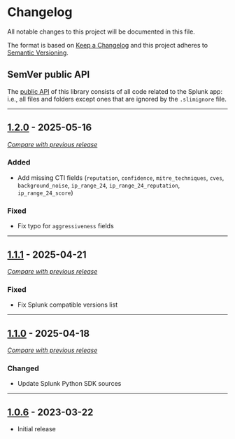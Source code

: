 # Changelog

All notable changes to this project will be documented in this file.

The format is based on [Keep a Changelog](https://keepachangelog.com/en/) and this project adheres
to [Semantic Versioning](https://semver.org/spec/v2.0.0.html).

## SemVer public API

The [public API](https://semver.org/spec/v2.0.0.html#spec-item-1) of this library consists of all code related to the
Splunk app: i.e., all files and folders except ones that are ignored by the `.slimignore` file.


---

## [1.2.0](https://github.com/crowdsecurity/crowdsec-splunk-app/releases/tag/v1.2.0) - 2025-05-16

[_Compare with previous release_](https://github.com/crowdsecurity/crowdsec-splunk-app/compare/v1.1.1...v1.2.0)

### Added

- Add missing CTI fields (`reputation`, `confidence`, `mitre_techniques`, `cves`, `background_noise`, `ip_range_24`, `ip_range_24_reputation`, `ip_range_24_score`)

### Fixed

- Fix typo for `aggressiveness` fields 

---

## [1.1.1](https://github.com/crowdsecurity/crowdsec-splunk-app/releases/tag/v1.1.1) - 2025-04-21

[_Compare with previous release_](https://github.com/crowdsecurity/crowdsec-splunk-app/compare/v1.1.0...v1.1.1)

### Fixed

- Fix Splunk compatible versions list

---

## [1.1.0](https://github.com/crowdsecurity/crowdsec-splunk-app/releases/tag/v1.1.0) - 2025-04-18

[_Compare with previous release_](https://github.com/crowdsecurity/crowdsec-splunk-app/compare/v1.0.6...v1.1.0)

### Changed

- Update Splunk Python SDK sources

---

## [1.0.6](https://github.com/crowdsecurity/crowdsec-splunk-app/releases/tag/v1.0.6) - 2023-03-22

- Initial release
